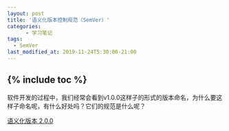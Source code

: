 ```yaml
---
layout: post
title: '语义化版本控制规范（SemVer）'
categories:
      - 学习笔记
tags:
  - SemVer
last_modified_at: 2019-11-24T5:30:00-21:00
---
```

{% include toc %}
---
软件开发的过程中，我们经常会看到v1.0.0这样子的形式的版本命名，为什么要这样子命名呢，有什么好处吗？它们的规范是什么呢？



[语义化版本 2.0.0](https://semver.org/lang/zh-CN/)
